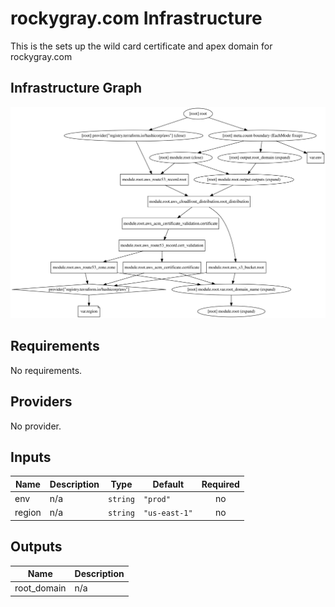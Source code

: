 # rockygray.com Infrastructure

This is the sets up the wild card certificate and apex domain for rockygray.com

## Infrastructure Graph

![terraform graph](./graph.svg)

## Requirements

No requirements.

## Providers

No provider.

## Inputs

| Name | Description | Type | Default | Required |
|------|-------------|------|---------|:--------:|
| env | n/a | `string` | `"prod"` | no |
| region | n/a | `string` | `"us-east-1"` | no |

## Outputs

| Name | Description |
|------|-------------|
| root\_domain | n/a |

